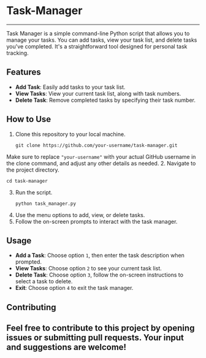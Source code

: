 # Task-Manager
---
Task Manager is a simple command-line Python script that allows you to manage your tasks. You can add tasks, view your task list, and delete tasks you've completed. It's a straightforward tool designed for personal task tracking.
## Features
- **Add Task**: Easily add tasks to your task list.
- **View Tasks**: View your current task list, along with task numbers.
- **Delete Task**: Remove completed tasks by specifying their task number.
## How to Use
1. Clone this repository to your local machine.
   ```shell
   git clone https://github.com/your-username/task-manager.git
   ```
Make sure to replace `"your-username"` with your actual GitHub username in the clone command, and adjust any other details as needed.
2. Navigate to the project directory.
   ```shell
   cd task-manager
   ```
3. Run the script.
   ```shell
   python task_manager.py
   ```
4. Use the menu options to add, view, or delete tasks.
5. Follow the on-screen prompts to interact with the task manager.
## Usage
- **Add a Task**: Choose option `1`, then enter the task description when prompted.
- **View Tasks**: Choose option `2` to see your current task list.
- **Delete Task**: Choose option `3`, follow the on-screen instructions to select a task to delete.
- **Exit**: Choose option `4` to exit the task manager.
## Contributing
Feel free to contribute to this project by opening issues or submitting pull requests. Your input and suggestions are welcome!
---
